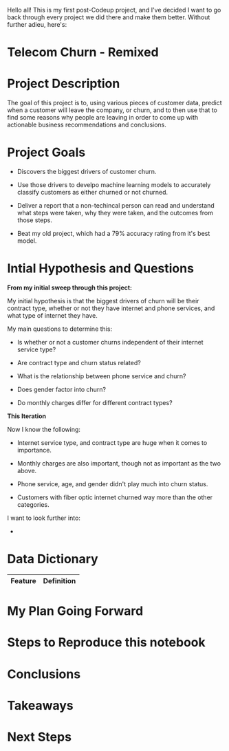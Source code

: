 Hello all! This is my first post-Codeup project, and I've decided I want to go back through every project we did there and make them better. Without further adieu, here's:

# Telecom Churn - Remixed

# Project Description

The goal of this project is to, using various pieces of customer data, predict when a customer will leave the company, or churn, and to then use that to find some reasons why people are leaving in order to come up with actionable business recommendations and conclusions.

# Project Goals

- Discovers the biggest drivers of customer churn.

- Use those drivers to develpo machine learning models to accurately classify customers as either churned or not churned.

- Deliver a report that a non-techincal person can read and understand what steps were taken, why they were taken, and the outcomes from those steps.

- Beat my old project, which had a 79% accuracy rating from it's best model.

# Intial Hypothesis and Questions

**From my initial sweep through this project:**

My initial hypothesis is that the biggest drivers of churn will be their contract type, whether or not they have internet and phone services, and what type of internet they have.

My main questions to determine this:

- Is whether or not a customer churns independent of their internet service type?

- Are contract type and churn status related?

- What is the relationship between phone service and churn?

- Does gender factor into churn?

- Do monthly charges differ for different contract types?

**This Iteration**

Now I know the following:

- Internet service type, and contract type are huge when it comes to importance.

- Monthly charges are also important, though not as important as the two above.

- Phone service, age, and gender didn't play much into churn status.

- Customers with fiber optic internet churned way more than the other categories.

I want to look further into:

- 

# Data Dictionary

| **Feature** | **Definition** |
|:--------|:-----------|

# My Plan Going Forward

# Steps to Reproduce this notebook

# Conclusions

# Takeaways

# Next Steps